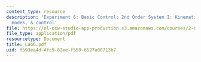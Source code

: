 ```yaml
---
content_type: resource
description: 'Experiment 6: Basic Control: 2nd Order System I: Kinematics, vibrational
  modes, & control'
file: https://ol-ocw-studio-app-production.s3.amazonaws.com/courses/2-004-modeling-dynamics-and-control-ii-spring-2003/f593ea4d4fc982eef5596527a00713b7_Lab6.pdf
file_type: application/pdf
resourcetype: Document
title: Lab6.pdf
uid: f593ea4d-4fc9-82ee-f559-6527a00713b7
---
```

